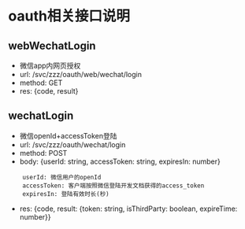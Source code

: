 # oauth相关接口说明

## webWechatLogin
* 微信app内网页授权
* url: /svc/zzz/oauth/web/wechat/login
* method: GET  
* res: {code, result}

## wechatLogin
* 微信openId+accessToken登陆
* url: /svc/zzz/oauth/wechat/login
* method: POST
* body: {userId: string, accessToken: string, expiresIn: number}  
```
    userId: 微信用户的openId
    accessToken: 客户端按照微信登陆开发文档获得的access_token
    expiresIn: 登陆有效时长(秒)
```
* res: {code, result: {token: string, isThirdParty: boolean, expireTime: number}}